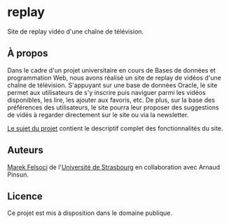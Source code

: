 # replay

Site de replay vidéo d'une chaîne de télévision.

## À propos

Dans le cadre d'un projet universitaire en cours de Bases de données et programmation Web, nous avons réalisé un site de replay de vidéos d'une chaîne de télévision. S'appuyant sur une base de données Oracle, le site permet aux utilisateurs de s'y inscrire puis naviguer parmi les vidéos disponibles, les lire, les ajouter aux favoris, etc. De plus, sur la base des préférences des utilisateurs, le site pourra leur proposer des suggestions de vidés à regarder directement sur le site ou via la newsletter.

[Le sujet du projet](doc/Sujet.pdf) contient le descriptif complet des fonctionnalités du site.

## Auteurs

[Marek Felsoci](mailto:marek.felsoci@etu.unistra.fr) de l'[Université de Strasbourg](http://www.unistra.fr) en collaboration avec Arnaud Pinsun.

## Licence

Ce projet est mis à disposition dans le domaine publique.
